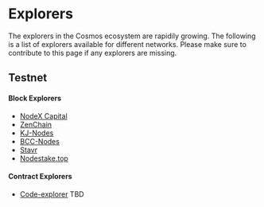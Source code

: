 # Explorers

The explorers in the Cosmos ecosystem are rapidily growing. The following is a list of explorers available for different networks. Please make sure to contribute to this page if any explorers are missing.  


## Testnet
#### Block Explorers
- [NodeX Capital](https://explorer.nodexcapital.com/terp)
- [ZenChain](https://terp.zenscan.io/)
- [KJ-Nodes](https://explorer.kjnodes.com/terp-test)
- [BCC-Nodes](https://explorer.bccnodes.com/terp)
- [Stavr](https://explorer.stavr.tech/terp-network)
- [Nodestake.top](https://explorer.nodestake.top/terp-testnet)

#### Contract Explorers
- [Code-explorer](https:/docs.terp.network) TBD
